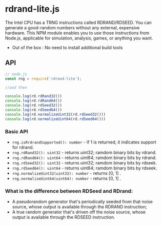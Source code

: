 # rdrand-lite.js

The Intel CPU has a TRNG instructions called RDRAND/RDSEED.
You can generate a good-random numbers without any external, expensive hardware.
This NPM module enables you to use those instructions from Node.js,
applicable for simulation, analysis, games, or anything you want.

- Out of the box : No need to install additional build tools
## API

```typescript
// node.js
const rng = require('rdrand-lite');

//and then

console.log(rd.rdRand32())
console.log(rd.rdRand64())
console.log(rd.rdSeed32())
console.log(rd.rdSeed64())
console.log(rd.normalizeUint32(rd.rdSeed32()))
console.log(rd.normalizeUint64(rd.rdSeed64()))


```

### Basic API

- `rng.isRrdrandSupported(): number` - If 1 is returned, it indicates support for rdrand.
- `rng.rdRand32(): uint32` - returns uint32; ramdom binary bits by rdrand.
- `rng.rdRand64(): uint64` - returns uint64; ramdom binary bits by rdrand.
- `rng.rdSeed32(): uint32` - returns uint32; ramdom binary bits by rdseek.
- `rng.rdSeed64(): uint64` - returns uint64; ramdom binary bits by rdseek.
- `rng.normalizeUint32(uint32): number` - returns [0, 1] .
- `rng.normalizeUint64(uint64): number` - returns [0, 1] .

### What is the difference between RDSeed and RDrand:
- A pseudorandom generator that's periodically seeded from that noise source, whose output is available through the RDRAND instruction;
- A true random generator that's driven off the noise source, whose output is available through the RDSEED instruction.










